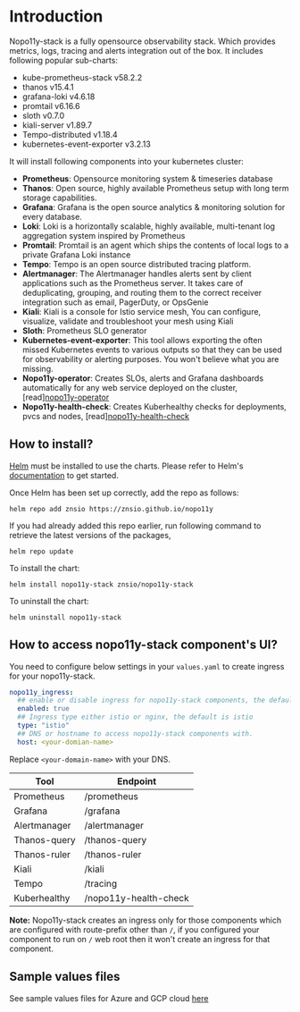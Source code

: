 # Introduction

Nopo11y-stack is a fully opensource observability stack. Which provides metrics, logs, tracing and alerts integration out of the box. It includes following popular sub-charts:

- kube-prometheus-stack v58.2.2
- thanos v15.4.1
- grafana-loki v4.6.18
- promtail v6.16.6
- sloth v0.7.0
- kiali-server v1.89.7
- Tempo-distributed v1.18.4
- kubernetes-event-exporter v3.2.13

It will install following components into your kubernetes cluster:

- **Prometheus**: Opensource monitoring system & timeseries database
- **Thanos**: Open source, highly available Prometheus setup with long term storage capabilities.
- **Grafana**: Grafana is the open source analytics & monitoring solution for every database.
- **Loki**: Loki is a horizontally scalable, highly available, multi-tenant log aggregation system inspired by Prometheus
- **Promtail**: Promtail is an agent which ships the contents of local logs to a private Grafana Loki instance
- **Tempo**: Tempo is an open source distributed tracing platform.
- **Alertmanager**: The Alertmanager handles alerts sent by client applications such as the Prometheus server. It takes care of deduplicating, grouping, and routing them to the correct receiver integration such as email, PagerDuty, or OpsGenie
- **Kiali**: Kiali is a console for Istio service mesh, You can configure, visualize, validate and troubleshoot your mesh using Kiali
- **Sloth**: Prometheus SLO generator
- **Kubernetes-event-exporter**: This tool allows exporting the often missed Kubernetes events to various outputs so that they can be used for observability or alerting purposes. You won't believe what you are missing.
- **Nopo11y-operator**: Creates SLOs, alerts and Grafana dashboards automatically for any web service deployed on the cluster, [read][nopo11y-operator](../../tools/nopo11y-operator/README.md)
- **Nopo11y-health-check**: Creates Kuberhealthy checks for deployments, pvcs and nodes, [read][nopo11y-health-check](../../tools/system-health-check/README.md)


## How to install?

[Helm](https://helm.sh) must be installed to use the charts. Please refer to
Helm's [documentation](https://helm.sh/docs) to get started.

Once Helm has been set up correctly, add the repo as follows:

    helm repo add znsio https://znsio.github.io/nopo11y

If you had already added this repo earlier, run following command to retrieve the latest versions of the packages,

    helm repo update

To install the chart:

    helm install nopo11y-stack znsio/nopo11y-stack

To uninstall the chart:

    helm uninstall nopo11y-stack

## How to access nopo11y-stack component's UI?

You need to configure below settings in your `values.yaml` to create ingress for your nopo11y-stack.

```yaml
nopo11y_ingress:
  ## enable or disable ingress for nopo11y-stack components, the default it is disabled
  enabled: true
  ## Ingress type either istio or nginx, the default is istio
  type: "istio"
  ## DNS or hostname to access nopo11y-stack components with.
  host: <your-domian-name>
```

Replace `<your-domain-name>` with your DNS.

|Tool |Endpoint|
|-----------|------------|
|Prometheus |/prometheus |
|Grafana |/grafana |
|Alertmanager |/alertmanager |
|Thanos-query |/thanos-query |
|Thanos-ruler |/thanos-ruler |
|Kiali |/kiali |
|Tempo |/tracing |
|Kuberhealthy |/nopo11y-health-check |

**Note:** Nopo11y-stack creates an ingress only for those components which are configured with route-prefix other than ```/```, if you configured your component to run on ```/``` web root then it won't create an ingress for that component.

## Sample values files
See sample values files for Azure and GCP cloud [here](./samples/)
